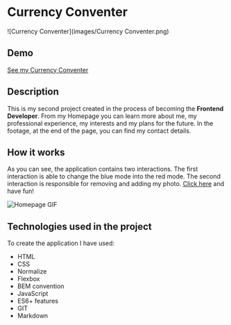 # Currency Conventer
![Currency Conventer](images/Currency Conventer.png)
## Demo
[See my Currency Conventer](https://justynaboesche.github.io/Homepage/)
## Description
This is my second project created in the process of becoming the **Frontend Developer**. From my Homepage you can learn more about me, my professional experience, my interests and my plans for the future. In the footage, at the end of the page, you can find my contact details.
## How it works
As you can see, the application contains two interactions. The first interaction is able to change the blue mode into the red mode. The second interaction is responsible for removing and adding my photo. [Click here](https://justynaboesche.github.io/Homepage/) and have fun!

![Homepage GIF](images/GIF_Homepage2.gif)
## Technologies used in the project
To create the application I have used:
- HTML
- CSS
- Normalize
- Flexbox
- BEM convention
- JavaScript
- ES6+ features
- GIT
- Markdown
